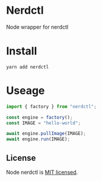 # Nerdctl

Node wrapper for nerdctl

# Install

```shell
yarn add nerdctl
```

# Useage

```ts
import { factory } from "nerdctl";

const engine = factory();
const IMAGE = "hello-world";

await engine.pullImage(IMAGE);
await engine.run(IMAGE);
```

## License

Node nerdctl is [MIT licensed](LICENSE).
